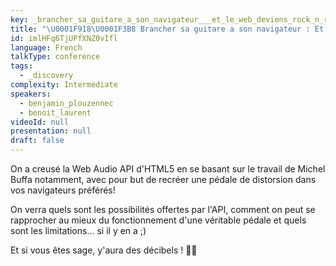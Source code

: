 ```yaml
---
key: _brancher_sa_guitare_a_son_navigateur___et_le_web_deviens_rock_n_roll____
title: "\U0001F918\U0001F3B8 Brancher sa guitare a son navigateur : Et le web deviens rock'n'roll !  \U0001F918\U0001F3B8"
id: imlHFq6TjUPfXNZ0vIfl
language: French
talkType: conference
tags:
  - _discovery
complexity: Intermediate
speakers:
  - benjamin_plouzennec
  - benoit_laurent
videoId: null
presentation: null
draft: false
---
```

On a creusé la Web Audio API d'HTML5 en se basant sur le travail de Michel Buffa notamment, avec pour but de recréer une pédale de distorsion dans vos navigateurs préférés!

On verra quels sont les possibilités offertes par l'API, comment on peut se rapprocher au mieux du fonctionnement d'une véritable pédale et quels sont les limitations...
si il y en a ;)

Et si vous êtes sage, y'aura des décibels ! 🤘🎸